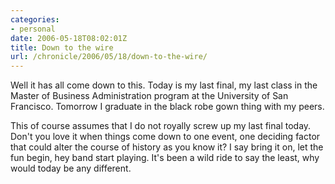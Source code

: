 ```yaml
--- 
categories:
- personal
date: 2006-05-18T08:02:01Z
title: Down to the wire
url: /chronicle/2006/05/18/down-to-the-wire/
---
```


Well it has all come down to this.  Today is my last final, my last class in the Master of Business Administration program at the University of San Francisco.  Tomorrow I graduate in the black robe gown thing with my peers.  

This of course assumes that I do not royally screw up my last final today.  Don't you love it when things come down to one event, one deciding factor that could alter the course of history as you know it?  I say bring it on, let the fun begin, hey band start playing.  It's been a wild ride to say the least, why would today be any different.  
